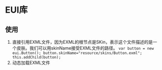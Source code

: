# EUI库

## 使用
1. 直接引用EXML文件，因为EXML的根节点是SKin，表示这个文件描述的是一个皮肤。我们可以用skinName接受EXML文件的路径。
``var button = new eui.Button(); button.skinName="resource/skins/Button.exml"; this.addChild(button);``
2. 动态加载EXML文件